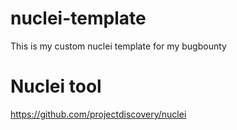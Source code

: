 # nuclei-template
This is my custom nuclei template for my bugbounty

# Nuclei tool
https://github.com/projectdiscovery/nuclei
